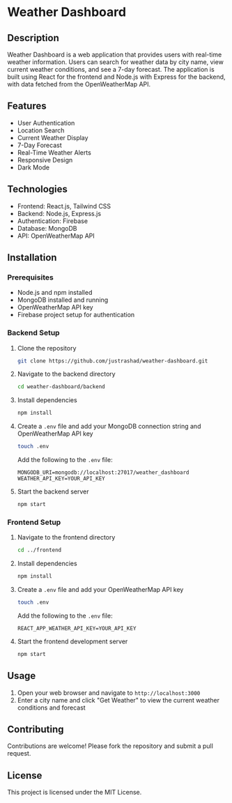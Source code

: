 # Weather Dashboard

## Description
Weather Dashboard is a web application that provides users with real-time weather information. Users can search for weather data by city name, view current weather conditions, and see a 7-day forecast. The application is built using React for the frontend and Node.js with Express for the backend, with data fetched from the OpenWeatherMap API.

## Features
- User Authentication
- Location Search
- Current Weather Display
- 7-Day Forecast
- Real-Time Weather Alerts
- Responsive Design
- Dark Mode

## Technologies
- Frontend: React.js, Tailwind CSS
- Backend: Node.js, Express.js
- Authentication: Firebase
- Database: MongoDB
- API: OpenWeatherMap API

## Installation

### Prerequisites
- Node.js and npm installed
- MongoDB installed and running
- OpenWeatherMap API key
- Firebase project setup for authentication

### Backend Setup
1. Clone the repository
   ```bash
   git clone https://github.com/justrashad/weather-dashboard.git
   ```

2. Navigate to the backend directory
   ```bash
   cd weather-dashboard/backend
   ```

3. Install dependencies
   ```bash
   npm install
   ```

4. Create a `.env` file and add your MongoDB connection string and OpenWeatherMap API key
   ```bash
   touch .env
   ```

   Add the following to the `.env` file:
   ```
   MONGODB_URI=mongodb://localhost:27017/weather_dashboard
   WEATHER_API_KEY=YOUR_API_KEY
   ```

5. Start the backend server
   ```bash
   npm start
   ```

### Frontend Setup
1. Navigate to the frontend directory
   ```bash
   cd ../frontend
   ```

2. Install dependencies
   ```bash
   npm install
   ```

3. Create a `.env` file and add your OpenWeatherMap API key
   ```bash
   touch .env
   ```

   Add the following to the `.env` file:
   ```
   REACT_APP_WEATHER_API_KEY=YOUR_API_KEY
   ```

4. Start the frontend development server
   ```bash
   npm start
   ```

## Usage
1. Open your web browser and navigate to `http://localhost:3000`
2. Enter a city name and click "Get Weather" to view the current weather conditions and forecast

## Contributing
Contributions are welcome! Please fork the repository and submit a pull request.

## License
This project is licensed under the MIT License.
